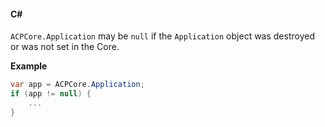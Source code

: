 #### C#

<InlineAlert variant="warning" slots="text"/>

`ACPCore.Application` may be `null` if the `Application` object was destroyed or was not set in the Core.

**Example**

```csharp
var app = ACPCore.Application;
if (app != null) {
    ...
}
```